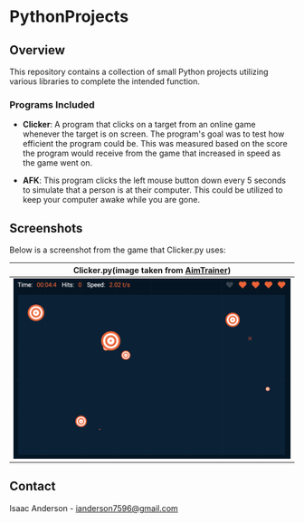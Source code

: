 # PythonProjects

## Overview

This repository contains a collection of small Python projects utilizing various libraries to complete the intended function.
### Programs Included

- **Clicker**: A program that clicks on a target from an online game whenever the target is on screen. The program's goal was to test how efficient the program could be. This was measured based on the score the program would receive from the game that increased in speed as the game went on.

- **AFK**: This program clicks the left mouse button down every 5 seconds to simulate that a person is at their computer. This could be utilized to keep your computer awake while you are gone.

## Screenshots

Below is a screenshot from the game that Clicker.py uses:

| Clicker.py(image taken from [AimTrainer](https://aimtrainer.io/custom-challenge))|
|-----------------|
| ![Target Game](Clicker/Screenshots/targetGame.png) |

## Contact

Isaac Anderson - ianderson7596@gmail.com
